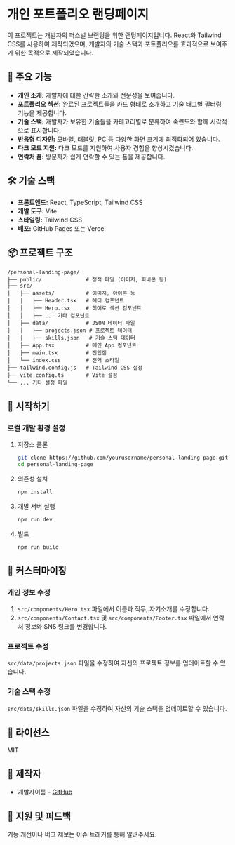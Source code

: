 # 개인 포트폴리오 랜딩페이지

이 프로젝트는 개발자의 퍼스널 브랜딩을 위한 랜딩페이지입니다. React와 Tailwind CSS를 사용하여 제작되었으며, 개발자의 기술 스택과 포트폴리오를 효과적으로 보여주기 위한 목적으로 제작되었습니다.

## 🚀 주요 기능

- **개인 소개:** 개발자에 대한 간략한 소개와 전문성을 보여줍니다.
- **포트폴리오 섹션:** 완료된 프로젝트들을 카드 형태로 소개하고 기술 태그별 필터링 기능을 제공합니다.
- **기술 스택:** 개발자가 보유한 기술들을 카테고리별로 분류하여 숙련도와 함께 시각적으로 표시합니다.
- **반응형 디자인:** 모바일, 태블릿, PC 등 다양한 화면 크기에 최적화되어 있습니다.
- **다크 모드 지원:** 다크 모드를 지원하여 사용자 경험을 향상시켰습니다.
- **연락처 폼:** 방문자가 쉽게 연락할 수 있는 폼을 제공합니다.

## 🛠️ 기술 스택

- **프론트엔드:** React, TypeScript, Tailwind CSS
- **개발 도구:** Vite
- **스타일링:** Tailwind CSS
- **배포:** GitHub Pages 또는 Vercel

## 📦 프로젝트 구조

```
/personal-landing-page/
├── public/              # 정적 파일 (이미지, 파비콘 등)
├── src/
│   ├── assets/          # 이미지, 아이콘 등
│   │   ├── Header.tsx   # 헤더 컴포넌트
│   │   ├── Hero.tsx     # 히어로 섹션 컴포넌트
│   │   ├── ... 기타 컴포넌트
│   ├── data/            # JSON 데이터 파일
│   │   ├── projects.json # 프로젝트 데이터
│   │   ├── skills.json   # 기술 스택 데이터
│   ├── App.tsx          # 메인 App 컴포넌트
│   ├── main.tsx         # 진입점
│   └── index.css        # 전역 스타일
├── tailwind.config.js   # Tailwind CSS 설정
├── vite.config.ts       # Vite 설정
└── ... 기타 설정 파일
```

## 🚀 시작하기

### 로컬 개발 환경 설정

1. 저장소 클론
   ```bash
   git clone https://github.com/yourusername/personal-landing-page.git
   cd personal-landing-page
   ```

2. 의존성 설치
   ```bash
   npm install
   ```

3. 개발 서버 실행
   ```bash
   npm run dev
   ```

4. 빌드
   ```bash
   npm run build
   ```

## 🌱 커스터마이징

### 개인 정보 수정

1. `src/components/Hero.tsx` 파일에서 이름과 직무, 자기소개를 수정합니다.
2. `src/components/Contact.tsx` 및 `src/components/Footer.tsx` 파일에서 연락처 정보와 SNS 링크를 변경합니다.

### 프로젝트 수정

`src/data/projects.json` 파일을 수정하여 자신의 프로젝트 정보를 업데이트할 수 있습니다.

### 기술 스택 수정

`src/data/skills.json` 파일을 수정하여 자신의 기술 스택을 업데이트할 수 있습니다.

## 📝 라이선스

MIT

## 👤 제작자

- 개발자이름 - [GitHub](https://github.com/yourusername)

## 💖 지원 및 피드백

기능 개선이나 버그 제보는 이슈 트래커를 통해 알려주세요.
